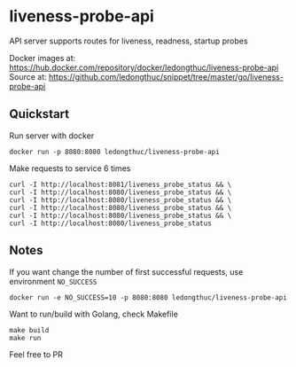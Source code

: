 # liveness-probe-api
API server supports routes for liveness, readness, startup probes

Docker images at: https://hub.docker.com/repository/docker/ledongthuc/liveness-probe-api
Source at: https://github.com/ledongthuc/snippet/tree/master/go/liveness-probe-api

## Quickstart

Run server with docker
```
docker run -p 8080:8080 ledongthuc/liveness-probe-api
```

Make requests to service 6 times
```
curl -I http://localhost:8081/liveness_probe_status && \
curl -I http://localhost:8080/liveness_probe_status && \
curl -I http://localhost:8080/liveness_probe_status && \
curl -I http://localhost:8080/liveness_probe_status && \
curl -I http://localhost:8080/liveness_probe_status && \
curl -I http://localhost:8080/liveness_probe_status
```
## Notes

If you want change the number of first successful requests, use environment `NO_SUCCESS`

```
docker run -e NO_SUCCESS=10 -p 8080:8080 ledongthuc/liveness-probe-api
```

Want to run/build with Golang, check Makefile

```
make build
make run
```

Feel free to PR
